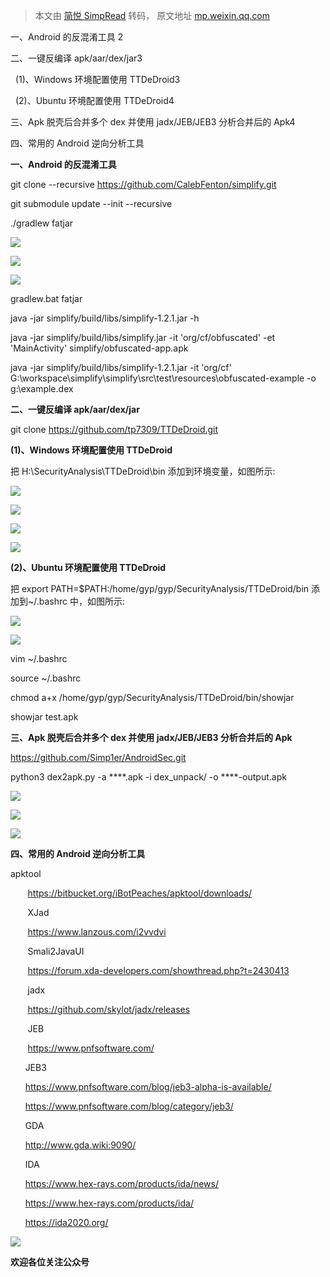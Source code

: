 > 本文由 [简悦 SimpRead](http://ksria.com/simpread/) 转码， 原文地址 [mp.weixin.qq.com](https://mp.weixin.qq.com/s?__biz=Mzg2NzUzNzk1Mw==&mid=2247483908&idx=1&sn=af38a850da7881ee0fef9b3f85ccd10d&chksm=cebb474af9ccce5c2042b986867d81c04130bb8f660253e387b898bb3cfd749000f5a1bb58a3&scene=21#wechat_redirect)

一、Android 的反混淆工具 2

二、一键反编译 apk/aar/dex/jar3

  (1)、Windows 环境配置使用 TTDeDroid3

  (2)、Ubuntu 环境配置使用 TTDeDroid4

三、Apk 脱壳后合并多个 dex 并使用 jadx/JEB/JEB3 分析合并后的 Apk4

四、常用的 Android 逆向分析工具

**一、Android 的反混淆工具**

git clone --recursive https://github.com/CalebFenton/simplify.git

git submodule update --init --recursive

./gradlew fatjar

![](https://mmbiz.qpic.cn/mmbiz_png/LtmuVIq6tF30Of76bFpefVDL7bBrcEBHuyo6QMaCUSnFgVn3Spg3iblyib3WGW4uPwu69kwDaicj8a7ueMPqlU7gg/640?wx_fmt=png)

![](https://mmbiz.qpic.cn/mmbiz_png/LtmuVIq6tF30Of76bFpefVDL7bBrcEBHMbvTneYv5aJlY04KAlyTRTcc6pmxSwiaIuW2ADmmqX3N3oicT4p6NeBg/640?wx_fmt=png)

![](https://mmbiz.qpic.cn/mmbiz_png/LtmuVIq6tF30Of76bFpefVDL7bBrcEBHOnqSrMDvuoqO9ykPvtia5u4q3C19QlIM8q2RYXvMz9WWkicjhliaNjaMQ/640?wx_fmt=png)

gradlew.bat fatjar

java -jar simplify/build/libs/simplify-1.2.1.jar -h

java -jar simplify/build/libs/simplify.jar -it 'org/cf/obfuscated' -et 'MainActivity' simplify/obfuscated-app.apk

java -jar simplify/build/libs/simplify-1.2.1.jar -it 'org/cf' G:\workspace\simplify\simplify\src\test\resources\obfuscated-example -o g:\example.dex

**二、一键反编译 apk/aar/dex/jar**

git clone https://github.com/tp7309/TTDeDroid.git

**(1)、Windows 环境配置使用 TTDeDroid**

把 H:\SecurityAnalysis\TTDeDroid\bin 添加到环境变量，如图所示:

![](https://mmbiz.qpic.cn/mmbiz_png/LtmuVIq6tF3Ct5ysxtxhafgee7eN9lIQKM21cK2FEdPt69sPzkAAvqOx3MeXlKB3uLp7rqAQm3vVYUQEDRiaQMw/640?wx_fmt=png)

![](https://mmbiz.qpic.cn/mmbiz_png/LtmuVIq6tF3Ct5ysxtxhafgee7eN9lIQbuqGdcE2icBhFTuAn4ibg96G7Ca8a5qNlvW4FzpvgQxdFjHKROy8YsQQ/640?wx_fmt=png)

![](https://mmbiz.qpic.cn/mmbiz_png/LtmuVIq6tF3Ct5ysxtxhafgee7eN9lIQia9B8IemjiaDEKogafmrxAgrW50Z95OqhicxNoUB3ERdiatEIb2kd5lckA/640?wx_fmt=png)

![](https://mmbiz.qpic.cn/mmbiz_png/LtmuVIq6tF30Of76bFpefVDL7bBrcEBHicuKqy6rs4qUqytTnTBicgbrOwPfwyFic6JC0TFmOSsPJ3YvPAqNv1rXA/640?wx_fmt=png)

**(2)、Ubuntu 环境配置使用 TTDeDroid**

把 export PATH=$PATH:/home/gyp/gyp/SecurityAnalysis/TTDeDroid/bin 添加到~/.bashrc 中，如图所示:

![](https://mmbiz.qpic.cn/mmbiz_png/LtmuVIq6tF30Of76bFpefVDL7bBrcEBHh5dvXRlI5NAucECvM0JQxZbvgqjscTfnEgt6w9v2Yt5NKAStEfdPmA/640?wx_fmt=png)

![](https://mmbiz.qpic.cn/mmbiz_png/LtmuVIq6tF30Of76bFpefVDL7bBrcEBHHVoLgUJrjoLRYTBNgGOKGjuFkAruILTVyl4WSscpJvHNxXlIaKspoA/640?wx_fmt=png)

vim ~/.bashrc

source ~/.bashrc

chmod a+x /home/gyp/gyp/SecurityAnalysis/TTDeDroid/bin/showjar

showjar test.apk

**三、Apk 脱壳后合并多个 dex 并使用 jadx/JEB/JEB3 分析合并后的 Apk**

https://github.com/Simp1er/AndroidSec.git

python3 dex2apk.py -a ****.apk -i dex_unpack/ -o ****-output.apk

![](https://mmbiz.qpic.cn/mmbiz_png/LtmuVIq6tF30Of76bFpefVDL7bBrcEBH0y6uG5chxN9dLWGmMk7lria1Wcy1qibRTKWYvldgRTZsdAl9nsjvtib9w/640?wx_fmt=png)

![](https://mmbiz.qpic.cn/mmbiz_png/LtmuVIq6tF30Of76bFpefVDL7bBrcEBHJ4HIhnSwzKTNg4zsbUNabJ96XCibicICghxIsITQ9q3QIReFC29hJWXg/640?wx_fmt=png)

![](https://mmbiz.qpic.cn/mmbiz_png/LtmuVIq6tF30Of76bFpefVDL7bBrcEBHw9hYicmAbofCK3uhuJ6xKEERMXbEqUOqDLGMFhDtaFicbicUfBGQ8JGYQ/640?wx_fmt=png)

**四、常用的 Android 逆向分析工具**

 apktool

       https://bitbucket.org/iBotPeaches/apktool/downloads/

       XJad

       https://www.lanzous.com/i2vvdvi

       Smali2JavaUI

       https://forum.xda-developers.com/showthread.php?t=2430413

       jadx

       https://github.com/skylot/jadx/releases

       JEB

       https://www.pnfsoftware.com/

      JEB3

      https://www.pnfsoftware.com/blog/jeb3-alpha-is-available/

      https://www.pnfsoftware.com/blog/category/jeb3/

      GDA

      http://www.gda.wiki:9090/

      IDA

      https://www.hex-rays.com/products/ida/news/

      https://www.hex-rays.com/products/ida/

      https://ida2020.org/

![](https://mmbiz.qpic.cn/mmbiz_jpg/LtmuVIq6tF30Of76bFpefVDL7bBrcEBHPptEcK1rrx8vaF9NZKHwG9ia2YurRYj5Kx1brd28IR37zxhnEwQr7Pw/640?wx_fmt=jpeg)

**欢迎各位关注公众号**
